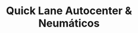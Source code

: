 ---
title: "Quick Lane Autocenter & Neumáticos"
url: /bahia-blanca/quick-lane-autocenter-und-neumaticos/
shop: reparación de automóviles
---